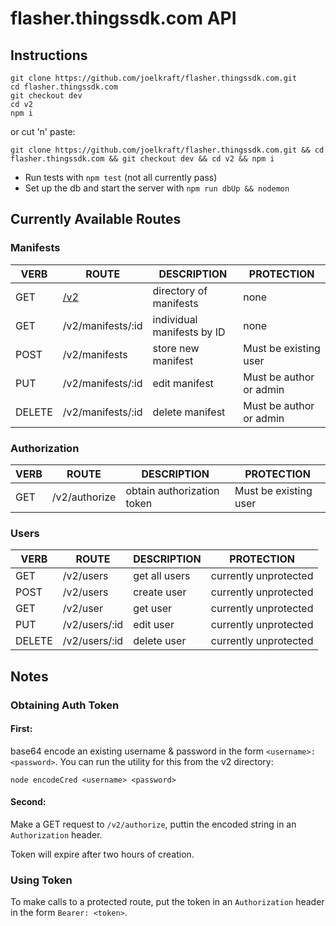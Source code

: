 # flasher.thingssdk.com API

## Instructions
```
git clone https://github.com/joelkraft/flasher.thingssdk.com.git
cd flasher.thingssdk.com
git checkout dev
cd v2
npm i
```
or cut 'n' paste:

`git clone https://github.com/joelkraft/flasher.thingssdk.com.git && cd flasher.thingssdk.com && git checkout dev && cd v2 && npm i`
* Run tests with `npm test` (not all currently pass)
* Set up the db and start the server with `npm run dbUp && nodemon`

## Currently Available Routes
### Manifests

VERB|ROUTE|DESCRIPTION|PROTECTION
---|----|----|---
GET|[/v2](http://localhost:3000/v2)|  directory of manifests|none
GET|/v2/manifests/:id| individual manifests by ID|none
POST|/v2/manifests|store new manifest|Must be existing user
PUT|/v2/manifests/:id|edit manifest|Must be author or admin
DELETE|/v2/manifests/:id|delete manifest|Must be author or admin

### Authorization
VERB|ROUTE|DESCRIPTION|PROTECTION
---|----|----|---
GET|/v2/authorize|obtain authorization token|Must be existing user

### Users
VERB|ROUTE|DESCRIPTION|PROTECTION
---|----|----|---
GET|/v2/users|get all users|currently unprotected
POST|/v2/users|create user|currently unprotected
GET|/v2/user|get user|currently unprotected
PUT|/v2/users/:id|edit user|currently unprotected
DELETE|/v2/users/:id|delete user|currently unprotected

## Notes

### Obtaining Auth Token
#### First:

base64 encode an existing username & password in the form `<username>:<password>`. You can run the utility for this from the v2 directory:
```
node encodeCred <username> <password>
```
#### Second:
Make a GET request to `/v2/authorize`, puttin the encoded string in an `Authorization` header.

Token will expire after two hours of creation.
### Using Token
To make calls to a protected route, put the token in an `Authorization` header in the form `Bearer: <token>`.
